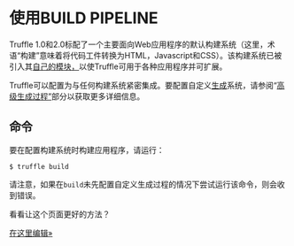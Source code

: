 # 使用BUILD PIPELINE

Truffle 1.0和2.0标配了一个主要面向Web应用程序的默认构建系统（这里，术语“构建”意味着将代码工件转换为HTML，Javascript和CSS）。该构建系统已被引入其[自己的模块，](https://github.com/trufflesuite/truffle-default-builder/tree/master)以使Truffle可用于各种应用程序并可扩展。

Truffle可以配置为与任何构建系统紧密集成。要配置自定义[生成](https://truffleframework.com/docs/advanced/build_processes)系统，请参阅“[高级生成过程”](https://truffleframework.com/docs/advanced/build_processes)部分以获取更多详细信息。

## 命令

要在配置构建系统时构建应用程序，请运行：

```
$ truffle build
```

请注意，如果在`build`未先配置自定义生成过程的情况下尝试运行该命令，则会收到错误。

看看让这个页面更好的方法？

[在这里编辑»](https://github.com/trufflesuite/trufflesuite.com/edit/master/src/docs/truffle/getting-started)

